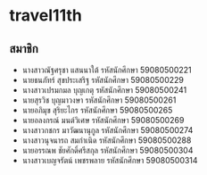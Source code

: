 # travel11th

## สมาชิก
- นางสาวณัฐศรุชา แสนนาใต้  รหัสนักศึกษา 59080500221
- นายธนภัทร์ สุขประเสริฐ  รหัสนักศึกษา 59080500229
- นางสาวเปรมกมล บุญเกตุ  รหัสนักศึกษา 59080500241
- นายสุรวิช บุญมาวงษา  รหัสนักศึกษา 59080500261
- นายอภิมุข สุริยะไกร  รหัสนักศึกษา 59080500265
- นายอลงกรณ์ มนต์วิเศษ  รหัสนักศึกษา 59080500269
- นางสาวกชกร มาวัฒนานุกูล  รหัสนักศึกษา 59080500274
- นางสาวนุจนารถ สมกำเนิด  รหัสนักศึกษา 59080500288
- นายอรรณพ ชัยศักดิ์ศรีสกุล  รหัสนักศึกษา 59080500304 
- นางสาวเบญจรัตน์ เพชรพลาย  รหัสนักศึกษา 59080500314
